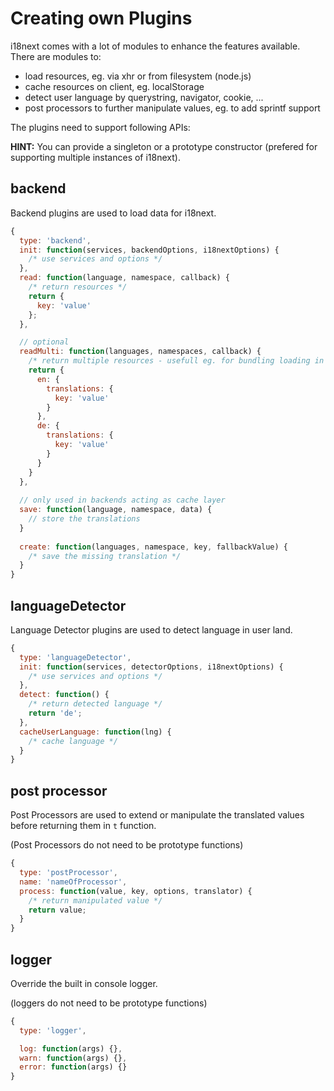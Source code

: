 <!-- toc -->
# Creating own Plugins

i18next comes with a lot of modules to enhance the features available. There are modules to:

- load resources, eg. via xhr or from filesystem (node.js)
- cache resources on client, eg. localStorage
- detect user language by querystring, navigator, cookie, ...
- post processors to further manipulate values, eg. to add sprintf support


The plugins need to support following APIs:

**HINT:** You can provide a singleton or a prototype constructor (prefered for supporting multiple instances of i18next).

## backend

Backend plugins are used to load data for i18next.

```js
{
  type: 'backend',
  init: function(services, backendOptions, i18nextOptions) {
    /* use services and options */
  },
  read: function(language, namespace, callback) {
    /* return resources */
    return {
      key: 'value'
    };
  },

  // optional
  readMulti: function(languages, namespaces, callback) {
    /* return multiple resources - usefull eg. for bundling loading in one xhr request */
    return {
      en: {
        translations: {
          key: 'value'
        }
      },
      de: {
        translations: {
          key: 'value'
        }
      }
    }
  },
  
  // only used in backends acting as cache layer
  save: function(language, namespace, data) {
    // store the translations
  }
  
  create: function(languages, namespace, key, fallbackValue) { 
    /* save the missing translation */
  }
}
```


## languageDetector

Language Detector plugins are used to detect language in user land.

```js
{
  type: 'languageDetector',
  init: function(services, detectorOptions, i18nextOptions) {
    /* use services and options */
  },
  detect: function() { 
    /* return detected language */
    return 'de';
  },
  cacheUserLanguage: function(lng) {
    /* cache language */
  }
}
```


## post processor

Post Processors are used to extend or manipulate the translated values before returning them in `t` function.

(Post Processors do not need to be prototype functions)

```js
{
  type: 'postProcessor',
  name: 'nameOfProcessor',
  process: function(value, key, options, translator) {
    /* return manipulated value */
    return value;
  }
}
```


## logger

Override the built in console logger.

(loggers do not need to be prototype functions)

```js
{
  type: 'logger',

  log: function(args) {},
  warn: function(args) {},
  error: function(args) {}
}
```